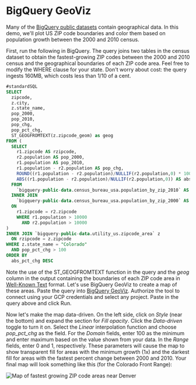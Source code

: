 # BigQuery GeoViz

Many of the [BigQuery public datasets](https://cloud.google.com/bigquery/public-data/) contain geographical data. In this demo, we'll plot US ZIP code boundaries and color them based on population growth between the 2000 and 2010 census.

First, run the following in BigQuery. The query joins two tables in the census dataset to obtain the fastest-growing ZIP codes between the 2000 and 2010 census and the geographical boundaries of each ZIP code area. Feel free to modify the WHERE clause for your state. Don't worry about cost: the query ingests 160MB, which costs less than 1/10 of a cent.

```sql
#standardSQL
SELECT
  zipcode,
  z.city,
  z.state_name,
  pop_2000,
  pop_2010,
  pop_chg,
  pop_pct_chg,
  ST_GEOGFROMTEXT(z.zipcode_geom) as geog
FROM (
  SELECT
    r1.zipcode AS rzipcode,
    r2.population AS pop_2000,
    r1.population AS pop_2010,
    r1.population - r2.population AS pop_chg,
    ROUND((r1.population - r2.population)/NULLIF(r2.population,0) * 100, 2) AS pop_pct_chg,
    ABS((r1.population - r2.population)/NULLIF(r2.population,0)) AS abs_pct_chg
  FROM 
    `bigquery-public-data.census_bureau_usa.population_by_zip_2010` AS r1
  INNER JOIN
    `bigquery-public-data.census_bureau_usa.population_by_zip_2000` AS r2
  ON
    r1.zipcode = r2.zipcode 
    WHERE r1.population > 10000
      AND r2.population > 10000
)
INNER JOIN `bigquery-public-data.utility_us.zipcode_area` z
  ON rzipcode = z.zipcode
WHERE z.state_name = "Colorado"
  AND pop_pct_chg > 100
ORDER BY
  abs_pct_chg DESC
```

Note the use of the ST_GEOGFROMTEXT function in the query and the *geog* column in the output containing the boundaries of each ZIP code area in [Well-Known Text](https://en.wikipedia.org/wiki/Well-known_text_representation_of_geometry) format. Let's use BigQuery GeoViz to create a map of these areas. Paste the query into [BigQuery GeoViz](bigquerygeoviz.appspot.com). Authorize the tool to connect using your GCP credentials and select any project. Paste in the query above and click Run.

Now let's make the map data-driven. On the left side, click on *Style* (near the bottom) and expand the section for *Fill opacity*. Click the *Data-driven* toggle to turn it on. Select the _Linear_ interpolation function and choose _pop_pct_chg_ as the field. For the *Domain* fields, enter 100 as the minimum and enter maximum based on the value shown from your data. In the *Range* fields, enter 0 and 1, respectively. These parameters will cause the map to show transparent fill for areas with the minimum growth (1x) and the darkest fill for areas with the fastest percent change between 2000 and 2010. Your final map will look something like this (for the Colorado Front Range):

![Map of fastest growing ZIP code areas near Denver](img/DenverZIPs.png)
